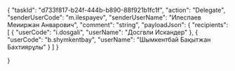 {
  "taskId": "d733f817-b24f-444b-b890-88f921b1fc1f",
  "action": "Delegate",
  "senderUserCode": "m.ilespayev",
  "senderUserName": "Илеспаев Меииржан Анварович",
  "comment": "string",
  "payloadJson":
 {
  "recipients": [
    {
      "userCode": "i.dosgali",
      "userName": "Досгвли Искандер"
    },
    {
      "userCode": "b.shymkentbay",
      "userName": "Шымкентбай Бақытжан Бахтиярұлы"
    }
  ]
}

}
